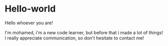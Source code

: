 # Hello-world

Hello whoever you are!

I'm mohamed, i'm a new code learner, but before that i made a lot of things!
I really appreciate communication, so don't hesitate to contact me!
